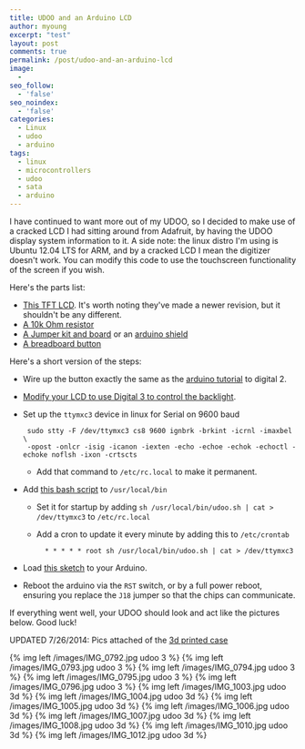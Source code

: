 ```yaml
---
title: UDOO and an Arduino LCD
author: myoung
excerpt: "test"
layout: post
comments: true
permalink: /post/udoo-and-an-arduino-lcd
image:
  - 
seo_follow:
  - 'false'
seo_noindex:
  - 'false'
categories:
  - Linux
  - udoo
  - arduino
tags:
  - linux
  - microcontrollers
  - udoo
  - sata
  - arduino
---
```

I have continued to want more out of my UDOO, so I decided to make use of a cracked LCD I had sitting around from Adafruit, by having the UDOO display system information to it.<!--more-->
A side note: the linux distro I'm using is Ubuntu 12.04 LTS for ARM, and by a cracked LCD I mean the digitizer doesn't work. You can modify this code to use the touchscreen functionality of the screen
if you wish.

Here's the parts list:

 * [This TFT LCD](https://www.adafruit.com/products/376). It's worth noting they've made a newer revision, but it shouldn't be any different.
 * [A 10k Ohm resistor](https://www.radioshack.com/product/index.jsp?productId=2062347)
 * [A Jumper kit and board](https://www.radioshack.com/product/index.jsp?productId=18761926) or an [arduino shield](https://www.adafruit.com/products/51)
 * [A breadboard button](https://bit.ly/1eONbBk)

Here's a short version of the steps:

 * Wire up the button exactly the same as the [arduino tutorial](https://www.arduino.cc/en/Tutorial/Switch#.UxVG7PldUkA) to digital 2.
 * [Modify your LCD to use Digital 3 to control the backlight](https://learn.adafruit.com/2-8-tft-touch-shield/controlling-the-backlight).
 * Set up the ``ttymxc3`` device in linux for Serial on 9600 baud
 
        sudo stty -F /dev/ttymxc3 cs8 9600 ignbrk -brkint -icrnl -imaxbel \
        -opost -onlcr -isig -icanon -iexten -echo -echoe -echok -echoctl -echoke noflsh -ixon -crtscts

    * Add that command to ``/etc/rc.local`` to make it permanent.

 * Add [this bash script](https://github.com/myoung34/udoo-lcd-sysinfo/blob/master/script/udoo.sh) to ``/usr/local/bin``
    * Set it for startup by adding ``sh /usr/local/bin/udoo.sh | cat > /dev/ttymxc3`` to ``/etc/rc.local``
    * Add a cron to update it every minute by adding this to ``/etc/crontab``

            * * * * * root sh /usr/local/bin/udoo.sh | cat > /dev/ttymxc3

 * Load [this sketch](https://github.com/myoung34/udoo-lcd-sysinfo/blob/master/sketch/udoo.ino) to your Arduino.
 * Reboot the arduino via the ``RST`` switch, or by a full power reboot, ensuring you replace the ``J18`` jumper so that the chips can communicate.

If everything went well, your UDOO should look and act like the pictures below. Good luck!

UPDATED 7/26/2014: Pics attached of the [3d printed case](/post/udoo-and-an-arduino-lcd-3d)


{% img left /images/IMG_0792.jpg udoo 3 %}
{% img left /images/IMG_0793.jpg udoo 3 %}
{% img left /images/IMG_0794.jpg udoo 3 %}
{% img left /images/IMG_0795.jpg udoo 3 %}
{% img left /images/IMG_0796.jpg udoo 3 %}
{% img left /images/IMG_1003.jpg udoo 3d %}
{% img left /images/IMG_1004.jpg udoo 3d %}
{% img left /images/IMG_1005.jpg udoo 3d %}
{% img left /images/IMG_1006.jpg udoo 3d %}
{% img left /images/IMG_1007.jpg udoo 3d %}
{% img left /images/IMG_1008.jpg udoo 3d %}
{% img left /images/IMG_1010.jpg udoo 3d %}
{% img left /images/IMG_1012.jpg udoo 3d %}
